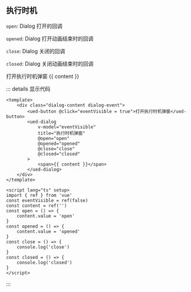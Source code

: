 ## 执行时机

`open`: Dialog 打开的回调

`opened`: Dialog 打开动画结束时的回调

`close`: Dialog 关闭的回调

`closed`: Dialog 关闭动画结束时的回调

<div class="common-content dialog-content dialog-event">
  <ued-button @click="eventVisible = true">打开执行时机弹窗</ued-button>
  <ued-dialog
    v-model="eventVisible"
    title="执行时机弹窗"
    @open="open"
    @opened="opened"
    @close="close"
    @closed="closed"
  >
    <span>{{ content }}</span>
  </ued-dialog>
</div>

::: details 显示代码

```vue
<template>
	<div class="dialog-content dialog-event">
		<ued-button @click="eventVisible = true">打开执行时机弹窗</ued-button>
		<ued-dialog
			v-model="eventVisible"
			title="执行时机弹窗"
			@open="open"
			@opened="opened"
			@close="close"
			@closed="closed"
		>
			<span>{{ content }}</span>
		</ued-dialog>
	</div>
</template>

<script lang="ts" setup>
import { ref } from 'vue'
const eventVisible = ref(false)
const content = ref('')
const open = () => {
	content.value = 'open'
}
const opened = () => {
	content.value = 'opened'
}
const close = () => {
	console.log('close')
}
const closed = () => {
	console.log('closed')
}
</script>
```

:::

